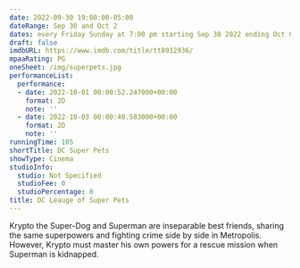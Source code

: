 ```yaml
---
date: 2022-09-30 19:00:00-05:00
dateRange: Sep 30 and Oct 2
dates: every Friday Sunday at 7:00 pm starting Sep 30 2022 ending Oct 02 2022
draft: false
imdbURL: https://www.imdb.com/title/tt8912936/
mpaaRating: PG
oneSheet: /img/superpets.jpg
performanceList:
  performance:
  - date: 2022-10-01 00:00:52.247000+00:00
    format: 2D
    note: ''
  - date: 2022-10-03 00:00:40.583000+00:00
    format: 2D
    note: ''
runningTime: 105
shortTitle: DC Super Pets
showType: Cinema
studioInfo:
  studio: Not Specified
  studioFee: 0
  studioPercentage: 0
title: DC Leauge of Super Pets
---
```


Krypto the Super-Dog and Superman are inseparable best friends, sharing the same superpowers and fighting crime side by side in Metropolis. However, Krypto must master his own powers for a rescue mission when Superman is kidnapped.